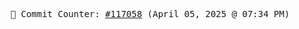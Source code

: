 <p align="center">
    <samp>
        📮 Commit Counter: <a href="https://github.com/Javascript-void0/Javascript-void0/commits/main">#117058</a> (April 05, 2025 @ 07:34 PM)
    </samp>
</p>